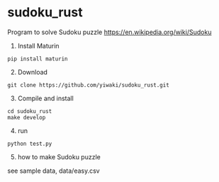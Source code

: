 # sudoku_rust

Program to solve Sudoku puzzle <https://en.wikipedia.org/wiki/Sudoku>

1. Install Maturin
```
pip install maturin
```

2. Download
```
git clone https://github.com/yiwaki/sudoku_rust.git
```

3. Compile and install
```
cd sudoku_rust
make develop
```

4. run
```
python test.py
```

5. how to make Sudoku puzzle

see sample data, data/easy.csv
